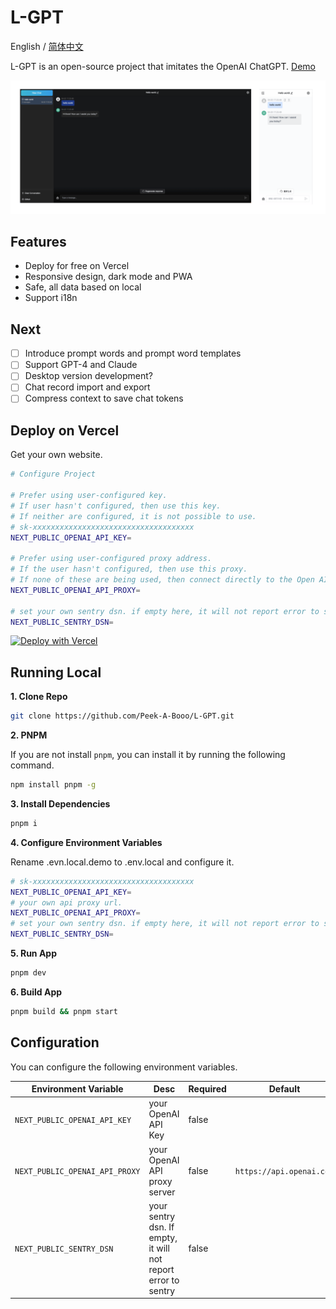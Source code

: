 # L-GPT

English / [简体中文](./README_CN.md)

L-GPT is an open-source project that imitates the OpenAI ChatGPT. [Demo](https://gpt.ltops.cn)

<img src="./public/screenshots/screenshot.png">

## Features

- Deploy for free on Vercel
- Responsive design, dark mode and PWA
- Safe, all data based on local
- Support i18n

## Next

- [ ] Introduce prompt words and prompt word templates
- [ ] Support GPT-4 and Claude
- [ ] Desktop version development?
- [ ] Chat record import and export
- [ ] Compress context to save chat tokens

## Deploy on Vercel

Get your own website.

```bash
# Configure Project

# Prefer using user-configured key.
# If user hasn't configured, then use this key.
# If neither are configured, it is not possible to use.
# sk-xxxxxxxxxxxxxxxxxxxxxxxxxxxxxxxxxxxx
NEXT_PUBLIC_OPENAI_API_KEY=

# Prefer using user-configured proxy address.
# If the user hasn't configured, then use this proxy.
# If none of these are being used, then connect directly to the Open AI official address: https://api.openai.com.
NEXT_PUBLIC_OPENAI_API_PROXY=

# set your own sentry dsn. if empty here, it will not report error to sentry
NEXT_PUBLIC_SENTRY_DSN=
```

[![Deploy with Vercel](https://vercel.com/button)](https://vercel.com/new/clone?repository-url=https://github.com/Peek-A-Booo/L-GPT&env=NEXT_PUBLIC_OPENAI_API_KEY&env=NEXT_PUBLIC_OPENAI_API_PROXY&env=NEXT_PUBLIC_SENTRY_DSN)

## Running Local

**1. Clone Repo**

```bash
git clone https://github.com/Peek-A-Booo/L-GPT.git
```

**2. PNPM**

If you are not install `pnpm`, you can install it by running the following command.

```bash
npm install pnpm -g
```

**3. Install Dependencies**

```bash
pnpm i
```

**4. Configure Environment Variables**

Rename .evn.local.demo to .env.local and configure it.

```bash
# sk-xxxxxxxxxxxxxxxxxxxxxxxxxxxxxxxxxxxx
NEXT_PUBLIC_OPENAI_API_KEY=
# your own api proxy url.
NEXT_PUBLIC_OPENAI_API_PROXY=
# set your own sentry dsn. if empty here, it will not report error to sentry
NEXT_PUBLIC_SENTRY_DSN=
```

**5. Run App**

```bash
pnpm dev
```

**6. Build App**

```bash
pnpm build && pnpm start
```

## Configuration

You can configure the following environment variables.

| Environment Variable           | Desc                                                          | Required | Default                  |
| ------------------------------ | ------------------------------------------------------------- | -------- | ------------------------ |
| `NEXT_PUBLIC_OPENAI_API_KEY`   | your OpenAI API Key                                           | false    |                          |
| `NEXT_PUBLIC_OPENAI_API_PROXY` | your OpenAI API proxy server                                  | false    | `https://api.openai.com` |
| `NEXT_PUBLIC_SENTRY_DSN`       | your sentry dsn. If empty, it will not report error to sentry | false    |                          |
